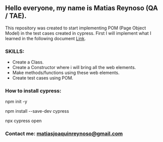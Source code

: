## Hello everyone, my name is Matias Reynoso (QA / TAE).

This repository was created to start implementing POM (Page Object Model) in the test cases created in cypress. First I will implement what I learned in the following document [Link](https://iridescent-donkey-32e.notion.site/POM-Page-Object-Model-0dc292309f1e4029a9924f9fab7e18cf).

### SKILLS:

- Create a Class.
- Create a Constructor where i will bring all the web elements.
- Make methods/functions using these web elements.
- Create test cases using POM.

### How to install cypress:

npm init -y

npm install --save-dev cypress

npx cypress open



### Contact me: matiasjoaquinreynoso@gmail.com
